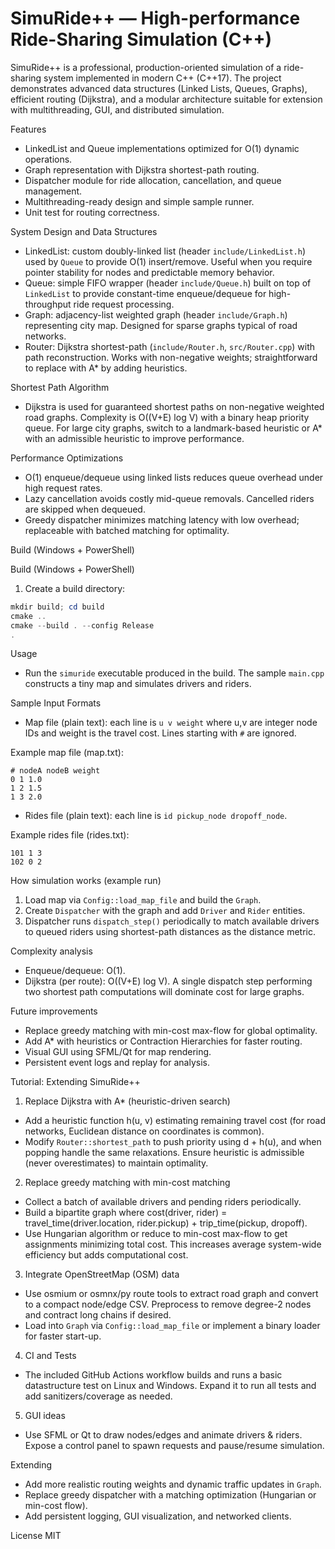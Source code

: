 # SimuRide++ — High-performance Ride-Sharing Simulation (C++)

SimuRide++ is a professional, production-oriented simulation of a ride-sharing system implemented in modern C++ (C++17). The project demonstrates advanced data structures (Linked Lists, Queues, Graphs), efficient routing (Dijkstra), and a modular architecture suitable for extension with multithreading, GUI, and distributed simulation.

Features
- LinkedList and Queue implementations optimized for O(1) dynamic operations.
- Graph representation with Dijkstra shortest-path routing.
- Dispatcher module for ride allocation, cancellation, and queue management.
- Multithreading-ready design and simple sample runner.
- Unit test for routing correctness.

System Design and Data Structures
- LinkedList: custom doubly-linked list (header `include/LinkedList.h`) used by `Queue` to provide O(1) insert/remove. Useful when you require pointer stability for nodes and predictable memory behavior.
- Queue: simple FIFO wrapper (header `include/Queue.h`) built on top of `LinkedList` to provide constant-time enqueue/dequeue for high-throughput ride request processing.
- Graph: adjacency-list weighted graph (header `include/Graph.h`) representing city map. Designed for sparse graphs typical of road networks.
- Router: Dijkstra shortest-path (`include/Router.h`, `src/Router.cpp`) with path reconstruction. Works with non-negative weights; straightforward to replace with A* by adding heuristics.

Shortest Path Algorithm
- Dijkstra is used for guaranteed shortest paths on non-negative weighted road graphs. Complexity is O((V+E) log V) with a binary heap priority queue. For large city graphs, switch to a landmark-based heuristic or A* with an admissible heuristic to improve performance.

Performance Optimizations
- O(1) enqueue/dequeue using linked lists reduces queue overhead under high request rates.
- Lazy cancellation avoids costly mid-queue removals. Cancelled riders are skipped when dequeued.
- Greedy dispatcher minimizes matching latency with low overhead; replaceable with batched matching for optimality.

Build (Windows + PowerShell)

Build (Windows + PowerShell)
1. Create a build directory:

```powershell
mkdir build; cd build
cmake ..
cmake --build . --config Release
.
```

Usage
- Run the `simuride` executable produced in the build. The sample `main.cpp` constructs a tiny map and simulates drivers and riders.

Sample Input Formats
- Map file (plain text): each line is `u v weight` where u,v are integer node IDs and weight is the travel cost. Lines starting with `#` are ignored.

Example map file (map.txt):
```
# nodeA nodeB weight
0 1 1.0
1 2 1.5
1 3 2.0
```

- Rides file (plain text): each line is `id pickup_node dropoff_node`.

Example rides file (rides.txt):
```
101 1 3
102 0 2
```

How simulation works (example run)
1. Load map via `Config::load_map_file` and build the `Graph`.
2. Create `Dispatcher` with the graph and add `Driver` and `Rider` entities.
3. Dispatcher runs `dispatch_step()` periodically to match available drivers to queued riders using shortest-path distances as the distance metric.

Complexity analysis
- Enqueue/dequeue: O(1).
- Dijkstra (per route): O((V+E) log V). A single dispatch step performing two shortest path computations will dominate cost for large graphs.

Future improvements
- Replace greedy matching with min-cost max-flow for global optimality.
- Add A* with heuristics or Contraction Hierarchies for faster routing.
- Visual GUI using SFML/Qt for map rendering.
- Persistent event logs and replay for analysis.

Tutorial: Extending SimuRide++

1) Replace Dijkstra with A* (heuristic-driven search)
- Add a heuristic function h(u, v) estimating remaining travel cost (for road networks, Euclidean distance on coordinates is common).
- Modify `Router::shortest_path` to push priority using d + h(u), and when popping handle the same relaxations. Ensure heuristic is admissible (never overestimates) to maintain optimality.

2) Replace greedy matching with min-cost matching
- Collect a batch of available drivers and pending riders periodically.
- Build a bipartite graph where cost(driver, rider) = travel_time(driver.location, rider.pickup) + trip_time(pickup, dropoff).
- Use Hungarian algorithm or reduce to min-cost max-flow to get assignments minimizing total cost. This increases average system-wide efficiency but adds computational cost.

3) Integrate OpenStreetMap (OSM) data
- Use osmium or osmnx/py route tools to extract road graph and convert to a compact node/edge CSV. Preprocess to remove degree-2 nodes and contract long chains if desired.
- Load into `Graph` via `Config::load_map_file` or implement a binary loader for faster start-up.

4) CI and Tests
- The included GitHub Actions workflow builds and runs a basic datastructure test on Linux and Windows. Expand it to run all tests and add sanitizers/coverage as needed.

5) GUI ideas
- Use SFML or Qt to draw nodes/edges and animate drivers & riders. Expose a control panel to spawn requests and pause/resume simulation.


Extending
- Add more realistic routing weights and dynamic traffic updates in `Graph`.
- Replace greedy dispatcher with a matching optimization (Hungarian or min-cost flow).
- Add persistent logging, GUI visualization, and networked clients.

License
MIT
